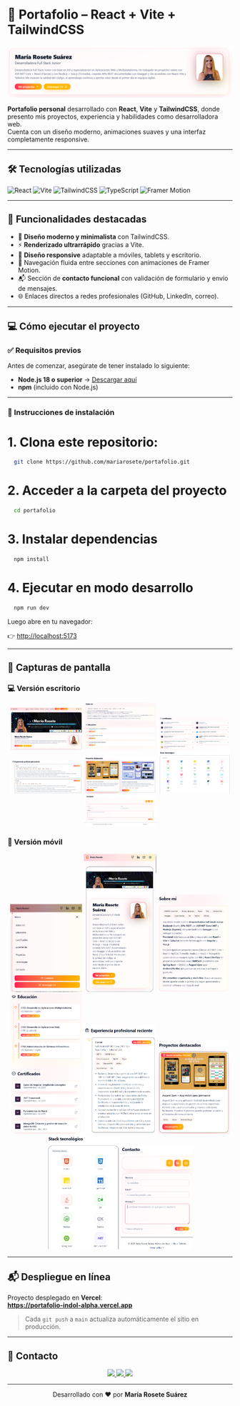 # 💼 Portafolio – React + Vite + TailwindCSS

![Banner Portafolio](https://github.com/mariarosete/portafolio/blob/main/bannerPortafolio.png?raw=true)

**Portafolio personal** desarrollado con **React**, **Vite** y **TailwindCSS**, donde presento mis proyectos, experiencia y habilidades como desarrolladora web.  
Cuenta con un diseño moderno, animaciones suaves y una interfaz completamente responsive.

---

## 🛠 Tecnologías utilizadas

![React](https://img.shields.io/badge/React-20232A?style=for-the-badge&logo=react&logoColor=61DAFB)
![Vite](https://img.shields.io/badge/Vite-646CFF?style=for-the-badge&logo=vite&logoColor=FFD62E)
![TailwindCSS](https://img.shields.io/badge/TailwindCSS-06B6D4?style=for-the-badge&logo=tailwindcss&logoColor=white)
![TypeScript](https://img.shields.io/badge/TypeScript-3178C6?style=for-the-badge&logo=typescript&logoColor=white)
![Framer Motion](https://img.shields.io/badge/Framer%20Motion-0055FF?style=for-the-badge&logo=framer&logoColor=white)

---

## 🚀 Funcionalidades destacadas

- 🎨 **Diseño moderno y minimalista** con TailwindCSS.  
- ⚡ **Renderizado ultrarrápido** gracias a Vite.  
- 📱 **Diseño responsive** adaptable a móviles, tablets y escritorio.  
- 🧭 Navegación fluida entre secciones con animaciones de Framer Motion.  
- 📬 Sección de **contacto funcional** con validación de formulario y envío de mensajes.  
- 🌐 Enlaces directos a redes profesionales (GitHub, LinkedIn, correo).  

---

## 💻 Cómo ejecutar el proyecto

### ✅ Requisitos previos
Antes de comenzar, asegúrate de tener instalado lo siguiente:

- **Node.js 18 o superior** → [Descargar aquí](https://nodejs.org/)
- **npm** (incluido con Node.js)

---

### 🚀 Instrucciones de instalación

# 1. Clona este repositorio:

 ```bash
   git clone https://github.com/mariarosete/portafolio.git
 ```

# 2. Acceder a la carpeta del proyecto

 ```bash
   cd portafolio
 ```

# 3. Instalar dependencias

 ```bash
   npm install
 ```

# 4. Ejecutar en modo desarrollo

 ```bash
   npm run dev
 ```

Luego abre en tu navegador:  

👉 [http://localhost:5173](http://localhost:5173)

---

## 📸 Capturas de pantalla

### 💻 Versión escritorio
<p align="center">
  <img src="https://github.com/mariarosete/portafolio/blob/main/screenshots/1.png?raw=true" alt="Desktop 1" width="32%" />
  <img src="https://github.com/mariarosete/portafolio/blob/main/screenshots/2.png?raw=true" alt="Desktop 2" width="32%" />
  <img src="https://github.com/mariarosete/portafolio/blob/main/screenshots/3.png?raw=true" alt="Desktop 3" width="32%" />
  <img src="https://github.com/mariarosete/portafolio/blob/main/screenshots/4.png?raw=true" alt="Desktop 4" width="32%" />
  <img src="https://github.com/mariarosete/portafolio/blob/main/screenshots/5.png?raw=true" alt="Desktop 5" width="32%" />
  <img src="https://github.com/mariarosete/portafolio/blob/main/screenshots/6.png?raw=true" alt="Desktop 6" width="32%" />
  <img src="https://github.com/mariarosete/portafolio/blob/main/screenshots/7.png?raw=true" alt="Desktop 7" width="32%" />
</p>

### 📱 Versión móvil
<p align="center">


  <img src="https://github.com/mariarosete/portafolio/blob/main/screenshots/menu.png?raw=true" alt="Movil 0" width="32%" />
  <img src="https://github.com/mariarosete/portafolio/blob/main/screenshots/movil1.png?raw=true" alt="Movil 1" width="32%" />
  <img src="https://github.com/mariarosete/portafolio/blob/main/screenshots/movil2.png?raw=true" alt="Movil 2" width="32%" />
  <img src="https://github.com/mariarosete/portafolio/blob/main/screenshots/movil3.png?raw=true" alt="Movil 3" width="32%" />
  <img src="https://github.com/mariarosete/portafolio/blob/main/screenshots/movil4.png?raw=true" alt="Movil 4" width="32%" />
  <img src="https://github.com/mariarosete/portafolio/blob/main/screenshots/movil5.png?raw=true" alt="Movil 5" width="32%" />
  <img src="https://github.com/mariarosete/portafolio/blob/main/screenshots/movil6.png?raw=true" alt="Movil 6" width="32%" />
  <img src="https://github.com/mariarosete/portafolio/blob/main/screenshots/movil7.png?raw=true" alt="Movil 7" width="32%" />

</p>

---

## 📬 Despliegue en línea

Proyecto desplegado en **Vercel**:  
**https://portafolio-indol-alpha.vercel.app**

> Cada `git push` a `main` actualiza automáticamente el sitio en producción.

---

## 📩 Contacto

<p align="center">
  <a href="mailto:marlarosete89@gmail.com">
    <img src="https://img.shields.io/badge/Gmail-D14836?style=for-the-badge&logo=gmail&logoColor=white" />
  </a>
  <a href="https://linkedin.com/in/mariarosetesuarez">
    <img src="https://img.shields.io/badge/LinkedIn-0077B5?style=for-the-badge&logo=linkedin&logoColor=white" />
  </a>
  <a href="https://github.com/mariarosete">
    <img src="https://img.shields.io/badge/GitHub-100000?style=for-the-badge&logo=github&logoColor=white" />
  </a>
</p>

---

<p align="center">Desarrollado con ❤️ por <b>María Rosete Suárez</b> </p>





